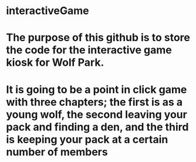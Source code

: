 # interactiveGame
# The purpose of this github is to store the code for the interactive game kiosk for Wolf Park. 
# It is going to be a point in click game with three chapters; the first is as a young wolf, the second leaving your pack and finding a den, and the third is keeping your pack at a certain number of members
# 
